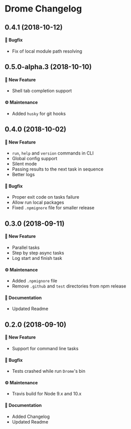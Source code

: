 # Drome Changelog

## 0.4.1 (2018-10-12)

#### 🐞 Bugfix

- Fix of local module path resolving

## 0.5.0-alpha.3 (2018-10-10)

#### 🚀 New Feature

- Shell tab completion support

#### ⚙️ Maintenance

- Added `husky` for git hooks

## 0.4.0 (2018-10-02)

#### 🚀 New Feature

- `run`, `help` and `version` commands in CLI
- Global config support
- Silent mode
- Passing results to the next task in sequence
- Better logs

#### 🐞 Bugfix

- Proper exit code on tasks failure
- Allow run local packages
- Fixed `.npmignore` file for smaller release

## 0.3.0 (2018-09-11)

#### 🚀 New Feature

- Parallel tasks
- Step by step async tasks
- Log start and finish task

#### ⚙️ Maintenance

- Added `.npmignore` file
- Remove `.github` and `test` directories from npm release

#### 📖 Documentation

- Updated Readme

## 0.2.0 (2018-09-10)

#### 🚀 New Feature

- Support for command line tasks

#### 🐞 Bugfix

- Tests crashed while run `Drome`'s bin

#### ⚙️ Maintenance

- Travis build for Node 9.x and 10.x

#### 📖 Documentation

- Added Changelog
- Updated Readme
